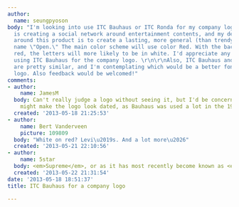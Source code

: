 ```yaml
---
author:
  name: seungpyoson
body: "I'm looking into use ITC Bauhaus or ITC Ronda for my company logo. The company
  is creating a social network around entertainment contents, and my design philosophy
  around this product is to create a lasting, more general (than trendy) logo using
  name \"Open.\" The main color scheme will use color Red. With the background in
  red, the letters will more likely to be in white. I'd appreciate any feedback on
  using ITC Bauhaus for the company logo. \r\n\r\nAlso, ITC Bauhaus and ITC Ronda
  are pretty similar, and I'm contemplating which would be a better font for this
  logo. Also feedback would be welcomed!"
comments:
- author:
    name: JamesM
  body: Can't really judge a logo without seeing it, but I'd be concerned that it
    might make the logo look dated, as Bauhaus was used a lot in the 1970s and 80s.
  created: '2013-05-18 21:25:53'
- author:
    name: Bert Vanderveen
    picture: 109809
  body: "White on red? Levi\u2019s. And a lot more\u2026"
  created: '2013-05-21 22:10:56'
- author:
    name: 5star
  body: <em>Supreme</em>, or as it has most recently become known as <em>Suepreme</em>.
  created: '2013-05-22 21:31:54'
date: '2013-05-18 18:51:37'
title: ITC Bauhaus for a company logo

---
```

